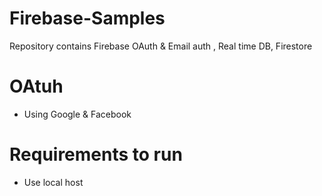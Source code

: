 # Firebase-Samples
Repository contains Firebase OAuth &amp; Email auth , Real time DB, Firestore

# OAtuh 
* Using Google & Facebook

# Requirements to run 
* Use local host
